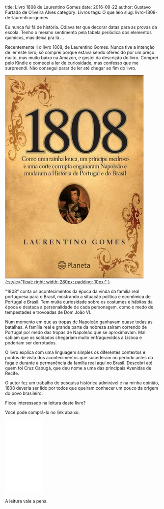 title: Livro 1808 de Laurentino Gomes
date: 2016-09-22
author: Gustavo Furtado de Oliveira Alves
category: Livros
tags: O que leio
slug: livro-1808-de-laurentino-gomes

Eu nunca fui fã de história. Odiava ter que decorar datas para as provas
da escola. Tenho o mesmo sentimento pela tabela periódica dos elementos
químicos, mas deixa pra lá ...

Recentemente li o livro 1808, de Laurentino Gomes. Nunca tive a intenção
de ler este livro, só comprei porque estava sendo oferecido por um preço
muito, mas muito baixo na Amazon, e gostei da descrição do livro.
Comprei pelo Kindle e comecei a ler de curiosidade, mas confesso que me
surpreendi. Não consegui parar de ler até chegar ao fim do livro.

[![Promessa](/images/posts/1808_di_Laurentino_Gomes.jpg){:style="float: right; width: 280px; padding: 10px;" }](https://www.amazon.com.br/gp/product/8525057517/ref=as_li_tl?ie=UTF8&camp=1789&creative=9325&creativeASIN=8525057517&linkCode=as2&tag=gustafurta-20&linkId=ZL4IHPQGSYBHO4JW)

"1808" conta os acontecimentos da época da vinda da família real
portuguesa para o Brasil, mostrando a situação política e econômica de
Portugal e Brasil. Tem muita curiosidade sobre os costumes e hábitos da
época e destaca a personalidade de cada personagem, como o medo de
tempestades e trovoadas de Dom João VI.

Num momento em que as tropas de Napoleão ganhavam quase todas as batalhas.
A família real e grande parte da nobreza saíram correndo de Portugal por medo
das tropas de Napoleão que se aproximavam. Mal sabiam que os soldados chegariam
muito enfraquecidos à Lisboa e poderiam ser derrotados.

O livro explica com uma linguagem simples os diferentes contextos e pontos de vista
dos acontecimentos que sucederam no período antes da fuga e durante a permanência
da família real aqui no Brasil.
Descobri até quem foi Cruz Cabugá, que deu nome a uma das principais Avenidas de Recife.

O autor fez um trabalho de pesquisa histórica admirável e na minha opinião,
1808 deveria ser lido por todos que queiram conhecer um pouco da origem do
povo brasileiro.

Ficou interessado na leitura deste livro?

Você pode comprá-lo no link abaixo:

<iframe style="width:120px;height:240px;" marginwidth="0" marginheight="0" scrolling="no" frameborder="0" src="//ws-na.amazon-adsystem.com/widgets/q?ServiceVersion=20070822&OneJS=1&Operation=GetAdHtml&MarketPlace=BR&source=ac&ref=tf_til&ad_type=product_link&tracking_id=gustafurta-20&marketplace=amazon&region=BR&placement=8525057517&asins=8525057517&linkId=ZAHE3JTN23JB5KKX&show_border=true&link_opens_in_new_window=true">
</iframe>

A leitura vale a pena.
